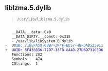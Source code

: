 ## liblzma.5.dylib

> `/usr/lib/liblzma.5.dylib`

```diff

   __DATA.__data: 0x8
   __DATA_DIRTY.__const: 0x318
   - /usr/lib/libSystem.B.dylib
-  UUID: 71BEFA50-6BB7-3F4F-BD57-4BFDAD525911
+  UUID: 5F438B36-77D7-33F8-8A4D-27D6D731CED6
   Functions: 282
   Symbols:   474
   CStrings:  1

```
